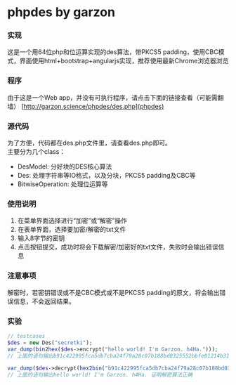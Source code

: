 # phpdes by garzon

### 实现
这是一个用64位php和位运算实现的des算法，带PKCS5 padding，使用CBC模式，界面使用html+bootstrap+angularjs实现，推荐使用最新Chrome浏览器浏览

### 程序
由于这是一个Web app，并没有可执行程序，请点击下面的链接查看（可能需翻墙）
[http://garzon.science/phpdes/des.php](phpdes)

### 源代码
为了方便，代码都在des.php文件里，请查看des.php即可。    
主要分为几个class：
- DesModel: 分好块的DES核心算法
- Des: 处理字符串等IO格式，以及分块，PKCS5 padding及CBC等
- BitwiseOperation: 处理位运算等

### 使用说明
1. 在菜单界面选择进行“加密”或“解密”操作
2. 在表单界面，选择要加密/解密的txt文件
3. 输入8字节的密钥
4. 点击按钮提交，成功时将会下载解密/加密好的txt文件，失败时会输出错误信息

### 注意事项
解密时，若密钥错误或不是CBC模式或不是PKCS5 padding的原文，将会输出错误信息，不会返回结果。

### 实验

```php
// testcases
$des = new Des("secretki");
var_dump(bin2hex($des->encrypt("hello world! I'm Garzon. h4Ha.")));
// 上面的语句输出b91c422995fca5db7cba24f79a28c07b188bd0325552bbfe01214b3108a0f2b7（即用hex编码的加密后的二进制字符串）

var_dump($des->decrypt(hex2bin("b91c422995fca5db7cba24f79a28c07b188bd0325552bbfe01214b3108a0f2b7")));
// 上面的语句输出hello world! I'm Garzon. h4Ha. 证明解密算法正确
```